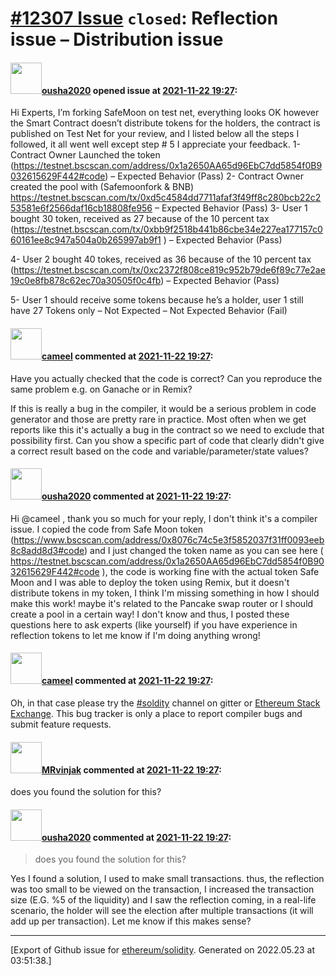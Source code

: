 # [\#12307 Issue](https://github.com/ethereum/solidity/issues/12307) `closed`: Reflection issue – Distribution issue

#### <img src="https://avatars.githubusercontent.com/u/76194362?v=4" width="50">[ousha2020](https://github.com/ousha2020) opened issue at [2021-11-22 19:27](https://github.com/ethereum/solidity/issues/12307):


Hi Experts, 
I’m forking SafeMoon on test net, everything looks OK however the Smart Contract doesn’t distribute tokens for the holders, the contract is published on Test Net for your review, and I listed below all the steps I followed, it all went well except step # 5
I appreciate your feedback. 
1-	Contract Owner Launched the token (https://testnet.bscscan.com/address/0x1a2650AA65d96EbC7dd5854f0B9032615629F442#code) 
– Expected Behavior (Pass)
2-	Contract Owner created the pool with (Safemoonfork & BNB)
https://testnet.bscscan.com/tx/0xd5c4584dd7711afaf3f49ff8c280bcb22c253581e6f2566daf16cb18808fe956
– Expected Behavior (Pass)
3-	User 1 bought 30 token, received as 27 because of the 10 percent tax  (https://testnet.bscscan.com/tx/0xbb9f2518b441b86cbe34e227ea177157c060161ee8c947a504a0b265997ab9f1 )
– Expected Behavior (Pass)

4-	 User 2 bought 40 tokes, received as 36 because of the 10 percent tax  (https://testnet.bscscan.com/tx/0xc2372f808ce819c952b79de6f89c77e2ae19c0e8fb878c62ec70a30505f0c4fb) 
– Expected Behavior (Pass)

5-	User 1 should receive some tokens because he’s a holder, user 1 still have 27 Tokens only – Not Expected
– Not Expected Behavior (Fail)



#### <img src="https://avatars.githubusercontent.com/u/137030?v=4" width="50">[cameel](https://github.com/cameel) commented at [2021-11-22 19:27](https://github.com/ethereum/solidity/issues/12307#issuecomment-975862192):

Have you actually checked that the code is correct? Can you reproduce the same problem e.g. on Ganache or in Remix?

If this is really a bug in the compiler, it would be a serious problem in code generator and those are pretty rare in practice. Most often when we get reports like this it's actually a bug in the contract so we need to exclude that possibility first. Can you show a specific part of code that clearly didn't give a correct result based on the code and variable/parameter/state values?

#### <img src="https://avatars.githubusercontent.com/u/76194362?v=4" width="50">[ousha2020](https://github.com/ousha2020) commented at [2021-11-22 19:27](https://github.com/ethereum/solidity/issues/12307#issuecomment-976030999):

Hi @cameel , thank you so much for your reply, I don't think it's a compiler issue. I copied the code from Safe Moon token (https://www.bscscan.com/address/0x8076c74c5e3f5852037f31ff0093eeb8c8add8d3#code) and I just changed the token name as you can see here ( https://testnet.bscscan.com/address/0x1a2650AA65d96EbC7dd5854f0B9032615629F442#code ), the code is working fine with the actual token Safe Moon and I was able to deploy the token using Remix, but it doesn't distribute tokens in my token, I think I'm missing something in how I should make this work! maybe it's related to the Pancake swap router or I should create a pool in a certain way! I don't know and thus, I posted these questions here to ask experts (like yourself) if you have experience in reflection tokens to let me know if I'm doing anything wrong!

#### <img src="https://avatars.githubusercontent.com/u/137030?v=4" width="50">[cameel](https://github.com/cameel) commented at [2021-11-22 19:27](https://github.com/ethereum/solidity/issues/12307#issuecomment-976035187):

Oh, in that case please try the [#soldity](https://gitter.im/ethereum/solidity) channel on gitter or [Ethereum Stack Exchange](https://ethereum.stackexchange.com). This bug tracker is only a place to report compiler bugs and submit feature requests.

#### <img src="https://avatars.githubusercontent.com/u/95360838?v=4" width="50">[MRvinjak](https://github.com/MRvinjak) commented at [2021-11-22 19:27](https://github.com/ethereum/solidity/issues/12307#issuecomment-1013945779):

does you found the solution for this?

#### <img src="https://avatars.githubusercontent.com/u/76194362?v=4" width="50">[ousha2020](https://github.com/ousha2020) commented at [2021-11-22 19:27](https://github.com/ethereum/solidity/issues/12307#issuecomment-1013953978):

> does you found the solution for this?

Yes I found a solution, I used to make small transactions. thus, the reflection was too small to be viewed on the transaction, I increased the transaction size (E.G. %5 of the liquidity) and I saw the reflection coming, in a real-life scenario, the holder will see the election after multiple transactions (it will add up per transaction).
Let me know if this makes sense?


-------------------------------------------------------------------------------



[Export of Github issue for [ethereum/solidity](https://github.com/ethereum/solidity). Generated on 2022.05.23 at 03:51:38.]
